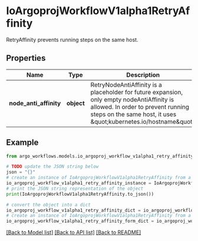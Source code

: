 # IoArgoprojWorkflowV1alpha1RetryAffinity

RetryAffinity prevents running steps on the same host.

## Properties

Name | Type | Description | Notes
------------ | ------------- | ------------- | -------------
**node_anti_affinity** | **object** | RetryNodeAntiAffinity is a placeholder for future expansion, only empty nodeAntiAffinity is allowed. In order to prevent running steps on the same host, it uses \&quot;kubernetes.io/hostname\&quot;. | [optional] 

## Example

```python
from argo_workflows.models.io_argoproj_workflow_v1alpha1_retry_affinity import IoArgoprojWorkflowV1alpha1RetryAffinity

# TODO update the JSON string below
json = "{}"
# create an instance of IoArgoprojWorkflowV1alpha1RetryAffinity from a JSON string
io_argoproj_workflow_v1alpha1_retry_affinity_instance = IoArgoprojWorkflowV1alpha1RetryAffinity.from_json(json)
# print the JSON string representation of the object
print(IoArgoprojWorkflowV1alpha1RetryAffinity.to_json())

# convert the object into a dict
io_argoproj_workflow_v1alpha1_retry_affinity_dict = io_argoproj_workflow_v1alpha1_retry_affinity_instance.to_dict()
# create an instance of IoArgoprojWorkflowV1alpha1RetryAffinity from a dict
io_argoproj_workflow_v1alpha1_retry_affinity_form_dict = io_argoproj_workflow_v1alpha1_retry_affinity.from_dict(io_argoproj_workflow_v1alpha1_retry_affinity_dict)
```
[[Back to Model list]](../README.md#documentation-for-models) [[Back to API list]](../README.md#documentation-for-api-endpoints) [[Back to README]](../README.md)


